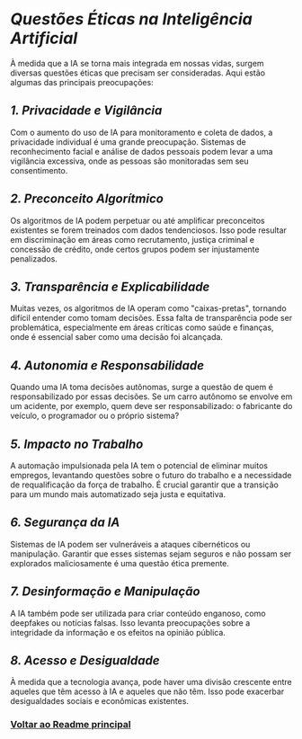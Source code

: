 # *Questões Éticas na Inteligência Artificial*

À medida que a IA se torna mais integrada em nossas vidas, surgem diversas questões éticas que precisam ser consideradas. Aqui estão algumas das principais preocupações:

## *1. Privacidade e Vigilância*

Com o aumento do uso de IA para monitoramento e coleta de dados, a privacidade individual é uma grande preocupação. Sistemas de reconhecimento facial e análise de dados pessoais podem levar a uma vigilância excessiva, onde as pessoas são monitoradas sem seu consentimento.

## *2. Preconceito Algorítmico*

Os algoritmos de IA podem perpetuar ou até amplificar preconceitos existentes se forem treinados com dados tendenciosos. Isso pode resultar em discriminação em áreas como recrutamento, justiça criminal e concessão de crédito, onde certos grupos podem ser injustamente penalizados.

## *3. Transparência e Explicabilidade*

Muitas vezes, os algoritmos de IA operam como "caixas-pretas", tornando difícil entender como tomam decisões. Essa falta de transparência pode ser problemática, especialmente em áreas críticas como saúde e finanças, onde é essencial saber como uma decisão foi alcançada.

## *4. Autonomia e Responsabilidade*

Quando uma IA toma decisões autônomas, surge a questão de quem é responsabilizado por essas decisões. Se um carro autônomo se envolve em um acidente, por exemplo, quem deve ser responsabilizado: o fabricante do veículo, o programador ou o próprio sistema?

## *5. Impacto no Trabalho*

A automação impulsionada pela IA tem o potencial de eliminar muitos empregos, levantando questões sobre o futuro do trabalho e a necessidade de requalificação da força de trabalho. É crucial garantir que a transição para um mundo mais automatizado seja justa e equitativa.

## *6. Segurança da IA*

Sistemas de IA podem ser vulneráveis a ataques cibernéticos ou manipulação. Garantir que esses sistemas sejam seguros e não possam ser explorados maliciosamente é uma questão ética premente.

## *7. Desinformação e Manipulação*

A IA também pode ser utilizada para criar conteúdo enganoso, como deepfakes ou notícias falsas. Isso levanta preocupações sobre a integridade da informação e os efeitos na opinião pública.

## *8. Acesso e Desigualdade*

À medida que a tecnologia avança, pode haver uma divisão crescente entre aqueles que têm acesso à IA e aqueles que não têm. Isso pode exacerbar desigualdades sociais e econômicas existentes.

### [Voltar ao Readme principal](../README.md)
